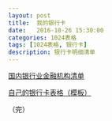 ```yaml
---
layout: post
title:  我的银行卡
date:   2016-10-26 15:30:00
categories: 1024表格
tags: [1024表格, 银行卡]
description: 银行卡明细清单
---
```


[国内银行业金融机构清单](http://www.cbrc.gov.cn/chinese/jrjg/index.html)

[自己的银行卡表格（模板）](/uploads/2016/bank_blank.xlsx)

（完）
